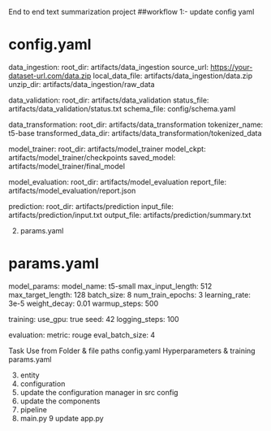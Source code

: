 End to end text summarization project 
##workflow
1:- update config yaml
# config.yaml

data_ingestion:
  root_dir: artifacts/data_ingestion
  source_url: https://your-dataset-url.com/data.zip
  local_data_file: artifacts/data_ingestion/data.zip
  unzip_dir: artifacts/data_ingestion/raw_data

data_validation:
  root_dir: artifacts/data_validation
  status_file: artifacts/data_validation/status.txt
  schema_file: config/schema.yaml

data_transformation:
  root_dir: artifacts/data_transformation
  tokenizer_name: t5-base
  transformed_data_dir: artifacts/data_transformation/tokenized_data

model_trainer:
  root_dir: artifacts/model_trainer
  model_ckpt: artifacts/model_trainer/checkpoints
  saved_model: artifacts/model_trainer/final_model

model_evaluation:
  root_dir: artifacts/model_evaluation
  report_file: artifacts/model_evaluation/report.json

prediction:
  root_dir: artifacts/prediction
  input_file: artifacts/prediction/input.txt
  output_file: artifacts/prediction/summary.txt

2. params.yaml
# params.yaml

model_params:
  model_name: t5-small
  max_input_length: 512
  max_target_length: 128
  batch_size: 8
  num_train_epochs: 3
  learning_rate: 3e-5
  weight_decay: 0.01
  warmup_steps: 500

training:
  use_gpu: true
  seed: 42
  logging_steps: 100

evaluation:
  metric: rouge
  eval_batch_size: 4


  Task	                           Use from
Folder & file paths	               config.yaml
Hyperparameters & training	       params.yaml

3. entity
4. configuration
5. update the configuration manager in src config
6. update the components
7. pipeline
8. main.py
9 update app.py



